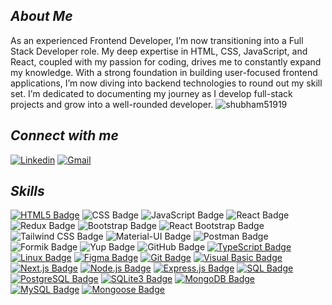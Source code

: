 ## ***About Me***
<p align="left"> 
As an experienced Frontend Developer, I’m now transitioning into a Full Stack Developer role. My deep expertise in HTML, CSS, JavaScript, and React, coupled with my passion for coding, drives me to constantly expand my knowledge. With a strong foundation in building user-focused frontend applications, I’m now diving into backend technologies to round out my skill set. I’m dedicated to documenting my journey as I develop full-stack projects and grow into a well-rounded developer.
<span align="left"> 
  <img src="https://komarev.com/ghpvc/?username=shubham51919&label=Profile%20views&color=018610&style=for-the-badge" alt="shubham51919" /> 


## ***Connect with me***
[![Linkedin](https://img.shields.io/badge/linkedin-%018610.svg?&style=for-the-badge&logo=linkedin&logoColor=white)](https://www.linkedin.com/in/shubham51919/)
[![Gmail](https://img.shields.io/badge/gmail-%018610.svg?&style=for-the-badge&logo=gmail&logoColor=white)](mailto:shubhamsharma51919@gmail.com) <br>


## ***Skills***
[![HTML5 Badge](https://img.shields.io/badge/html5-%018610.svg?style=for-the-badge&logo=html5&logoColor=white)](https://your-link-here)
![CSS Badge](https://img.shields.io/badge/css-%018610.svg?style=for-the-badge&logo=css3&logoColor=white)
![JavaScript Badge](https://img.shields.io/badge/javascript-%018610.svg?style=for-the-badge&logo=javascript&logoColor=white)
![React Badge](https://img.shields.io/badge/react-%018610.svg?style=for-the-badge&logo=react&logoColor=white)
![Redux Badge](https://img.shields.io/badge/redux-%018610.svg?style=for-the-badge&logo=redux&logoColor=white)
![Bootstrap Badge](https://img.shields.io/badge/bootstrap-%018610.svg?style=for-the-badge&logo=bootstrap&logoColor=white)
![React Bootstrap Badge](https://img.shields.io/badge/react_bootstrap-%018610.svg?style=for-the-badge&logo=react&logoColor=white)
![Tailwind CSS Badge](https://img.shields.io/badge/tailwind_css-%018610.svg?style=for-the-badge&logo=tailwind-css&logoColor=white)
![Material-UI Badge](https://img.shields.io/badge/material_ui-%018610.svg?style=for-the-badge&logo=material-ui&logoColor=white)
![Postman Badge](https://img.shields.io/badge/postman-%018610.svg?style=for-the-badge&logo=postman&logoColor=white)
![Formik Badge](https://img.shields.io/badge/formik-%018610.svg?style=for-the-badge&logo=formik&logoColor=white)
![Yup Badge](https://img.shields.io/badge/yup-%018610.svg?style=for-the-badge&logo=yup&logoColor=white)
![GitHub Badge](https://img.shields.io/badge/github-%018610.svg?style=for-the-badge&logo=github&logoColor=white)
[![TypeScript Badge](https://img.shields.io/badge/typescript-%018610.svg?style=for-the-badge&logo=typescript&logoColor=white)](https://your-typescript-link-here)
[![Linux Badge](https://img.shields.io/badge/linux-%018610.svg?style=for-the-badge&logo=linux&logoColor=white)](https://your-linux-link-here)
[![Figma Badge](https://img.shields.io/badge/figma-%018610.svg?style=for-the-badge&logo=figma&logoColor=white)](https://your-figma-link-here)
[![Git Badge](https://img.shields.io/badge/git-%018610.svg?style=for-the-badge&logo=git&logoColor=white)](https://your-git-link-here)
[![Visual Basic Badge](https://img.shields.io/badge/Visual_Basic-%018610.svg?style=for-the-badge&logo=visual-studio&logoColor=white)](https://your-visual-basic-link-here)
[![Next.js Badge](https://img.shields.io/badge/Next.js-%018610.svg?style=for-the-badge&logo=next.js&logoColor=white)](https://your-next-js-link-here)
[![Node.js Badge](https://img.shields.io/badge/Node.js-%018610.svg?style=for-the-badge&logo=node.js&logoColor=white)](https://nodejs.org/)
[![Express.js Badge](https://img.shields.io/badge/Express.js-%018610.svg?style=for-the-badge)](https://expressjs.com/)
[![SQL Badge](https://img.shields.io/badge/SQL-%018610.svg?style=for-the-badge&logo=sql&logoColor=white)](https://en.wikipedia.org/wiki/SQL)
[![PostgreSQL Badge](https://img.shields.io/badge/PostgreSQL-%018610.svg?style=for-the-badge&logo=postgresql&logoColor=white)](https://www.postgresql.org/)
[![SQLite3 Badge](https://img.shields.io/badge/SQLite3-%018610.svg?style=for-the-badge&logo=sqlite&logoColor=white)](https://www.sqlite.org/index.html)
[![MongoDB Badge](https://img.shields.io/badge/MongoDB-%018610.svg?style=for-the-badge&logo=mongodb&logoColor=white)](https://www.mongodb.com/)
[![MySQL Badge](https://img.shields.io/badge/MySQL-%018610.svg?style=for-the-badge&logo=mysql&logoColor=white)](https://www.mysql.com/)
[![Mongoose Badge](https://img.shields.io/badge/Mongoose-%018610.svg?style=for-the-badge&logo=mongoose&logoColor=white)](https://mongoosejs.com/)



